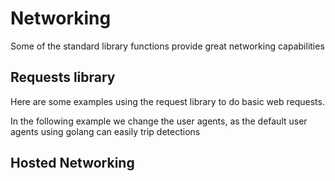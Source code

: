 # Networking

Some of the standard library functions provide great networking capabilities

## Requests library

Here are some examples using the request library to do basic web requests. 

In the following example we change the user agents, as the default user agents using golang can easily trip detections

## Hosted Networking
